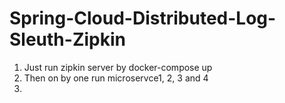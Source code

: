 # Spring-Cloud-Distributed-Log-Sleuth-Zipkin

1. Just run zipkin server by docker-compose up
2. Then on by one run microservce1, 2, 3 and 4
3. 
